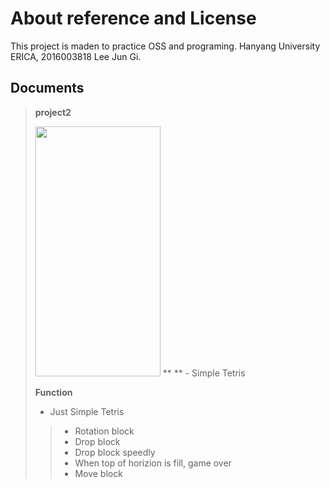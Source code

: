About reference and License
===========================
This project is maden to practice OSS and programing.
Hanyang University ERICA, 2016003818 Lee Jun Gi.

Documents
---------

> **project2**
>
>  <img src="http://i64.tinypic.com/amphq8.png" height = "400" width = "200">
> ** **
> - Simple Tetris
>
> **Function**
> - Just Simple Tetris
> > - Rotation block
> > - Drop block
> > - Drop block speedly
> > - When top of horizion is fill, game over
> > - Move block


